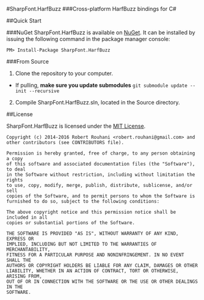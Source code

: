 #SharpFont.HarfBuzz
###Cross-platform HarfBuzz bindings for C&#35;

##Quick Start

###NuGet
SharpFont.HarfBuzz is available on [NuGet][1]. It can be installed by issuing
the following command in the package manager console:

```
PM> Install-Package SharpFont.HarfBuzz
```

###From Source
1. Clone the repository to your computer.
  - If pulling, **make sure you update submodules** `git submodule update --init --recursive`
2. Compile SharpFont.HarfBuzz.sln, located in the Source directory.

##License

SharpFont.HarfBuzz is licensed under the [MIT License][2].

```
Copyright (c) 2014-2016 Robert Rouhani <robert.rouhani@gmail.com> and other contributors (see CONTRIBUTORS file).

Permission is hereby granted, free of charge, to any person obtaining a copy
of this software and associated documentation files (the "Software"), to deal
in the Software without restriction, including without limitation the rights
to use, copy, modify, merge, publish, distribute, sublicense, and/or sell
copies of the Software, and to permit persons to whom the Software is
furnished to do so, subject to the following conditions:

The above copyright notice and this permission notice shall be included in all
copies or substantial portions of the Software.

THE SOFTWARE IS PROVIDED "AS IS", WITHOUT WARRANTY OF ANY KIND, EXPRESS OR
IMPLIED, INCLUDING BUT NOT LIMITED TO THE WARRANTIES OF MERCHANTABILITY,
FITNESS FOR A PARTICULAR PURPOSE AND NONINFRINGEMENT. IN NO EVENT SHALL THE
AUTHORS OR COPYRIGHT HOLDERS BE LIABLE FOR ANY CLAIM, DAMAGES OR OTHER
LIABILITY, WHETHER IN AN ACTION OF CONTRACT, TORT OR OTHERWISE, ARISING FROM,
OUT OF OR IN CONNECTION WITH THE SOFTWARE OR THE USE OR OTHER DEALINGS IN THE
SOFTWARE.
```

[1]: https://nuget.org/packages/SharpFont.HarfBuzz/
[2]: https://github.com/Robmaister/SharpFont.HarfBuzz/blob/master/LICENSE
